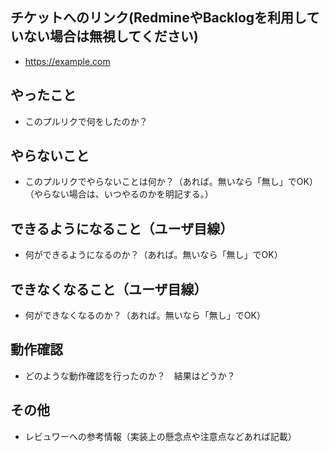 ## チケットへのリンク(RedmineやBacklogを利用していない場合は無視してください)

* https://example.com

## やったこと

* このプルリクで何をしたのか？

## やらないこと

* このプルリクでやらないことは何か？（あれば。無いなら「無し」でOK）（やらない場合は、いつやるのかを明記する。）

## できるようになること（ユーザ目線）

* 何ができるようになるのか？（あれば。無いなら「無し」でOK）

## できなくなること（ユーザ目線）

* 何ができなくなるのか？（あれば。無いなら「無し」でOK）

## 動作確認

* どのような動作確認を行ったのか？　結果はどうか？

## その他

* レビュワーへの参考情報（実装上の懸念点や注意点などあれば記載）